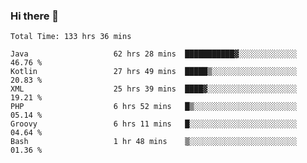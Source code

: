 ### Hi there 👋

<!--START_SECTION:waka-->

```text
Total Time: 133 hrs 36 mins

Java                   62 hrs 28 mins  ███████████▓░░░░░░░░░░░░░   46.76 %
Kotlin                 27 hrs 49 mins  █████▒░░░░░░░░░░░░░░░░░░░   20.83 %
XML                    25 hrs 39 mins  ████▓░░░░░░░░░░░░░░░░░░░░   19.21 %
PHP                    6 hrs 52 mins   █▒░░░░░░░░░░░░░░░░░░░░░░░   05.14 %
Groovy                 6 hrs 11 mins   █░░░░░░░░░░░░░░░░░░░░░░░░   04.64 %
Bash                   1 hr 48 mins    ▒░░░░░░░░░░░░░░░░░░░░░░░░   01.36 %
```

<!--END_SECTION:waka-->

<!--
**AndroidLion48/AndroidLion48** is a ✨ _special_ ✨ repository because its `README.md` (this file) appears on your GitHub profile.

Here are some ideas to get you started:

- 🔭 I’m currently working on becoming a full time professional software developer for Android Mobile Applications
- 🌱 I’m currently learning Kotlin, Jetpack Compose, and Android Studio.
- 👯 I’m looking to collaborate on Mobile Applications
- 🤔 I’m looking for help with career advancement.
- 💬 Ask me about my journey in entering the Software Development Industry
- 📫 How to reach me: Here
- 😄 Pronouns: Him
- ⚡ Fun fact: Something
-->
